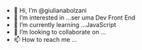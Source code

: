 - 👋 Hi, I’m @giulianabolzani
- 👀 I’m interested in ...ser uma Dev Front End
- 🌱 I’m currently learning ...JavaScript
- 💞️ I’m looking to collaborate on ...
- 📫 How to reach me ...

<!---
giulianabolzani/giulianabolzani is a ✨ special ✨ repository because its `README.md` (this file) appears on your GitHub profile.
You can click the Preview link to take a look at your changes.
--->
